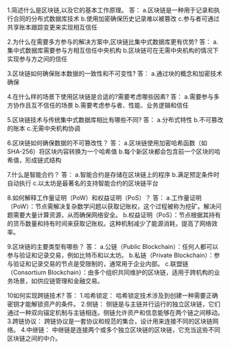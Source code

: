 1.简述什么是区块链,以及它的基本工作原理。
答：
a.区块链是一种用于记录和执行合同的分布式数据库技术
b.使用加密确保历史记录难以被篡改
c.参与者可通过共享账本跟踪变更来实现相互信任

2.为什么在需要多方参与的解决方案中,区块链比集中式数据库更有优势?
答：
a.集中式数据库需要参与方相互信任中央机构
b.区块链可在无需中央机构的情况下实现参与方之间的信任

3.区块链如何确保账本数据的一致性和不可变性?
答：
a.通过块的概念和加密技术确保

4.在什么样的场景下使用区块链是合适的?需要考虑哪些因素?
答：
a.需要参与多方协作且互不信任的场景
b.需要考虑参与者、性能、业务逻辑和信任

5.区块链技术与传统集中式数据库相比有哪些不同?
答：
a.分布式特性
b.不可篡改的账本
c.无需中央机构协调

6.区块链如何确保数据的不可篡改性？
答：
a.区块链使用加密哈希函数（如 SHA-256）将区块内容转换为一个哈希值
b.每个新区块都会包含前一个区块的哈希值，形成链式结构

7.什么是智能合约？
答：
a.智能合约是存储在区块链上的程序
b.满足预定条件时自动执行
c.以太坊是最著名的支持智能合约的区块链平台

8.如何解释工作量证明（PoW）和权益证明（PoS）？
答：
a.工作量证明（PoW）：节点需解决复杂数学问题以获取记账权，这个过程被称为挖矿。解决问题需要大量计算资源，从而确保网络安全。
b.权益证明（PoS）：节点根据其持有的货币数量和持有时间来获取记账权。这种机制减少了能源消耗，提高了网络效率。

9.区块链的主要类型有哪些？
答：
a.公链（Public Blockchain）：任何人都可以参与验证和记录交易，例如比特币和以太坊。
b.私链（Private Blockchain）：参与验证和记录交易的节点是受限制的，通常用于企业内部。
c.联盟链（Consortium Blockchain）：由多个组织共同维护的区块链，适用于跨机构的业务场景，如供应链管理和金融交易。

10如何实现跨链技术?
答：
1.哈希锁定： 哈希锁定技术涉及到创建一种需要正确密钥才能解锁资产的条件。
2.侧链： 侧链是与主链并行运行的独立区块链，它们通过一种双向锚定机制与主链相连。侧链允许资产和信息能够在两个链之间移动。
3.跨链协议： 跨链协议是一套协议和规范的集合，设计用来连接不同的区块链网络。
4.中继链： 中继链是连接两个或多个独立区块链的区块链，它充当这些不同区块链之间的中介。